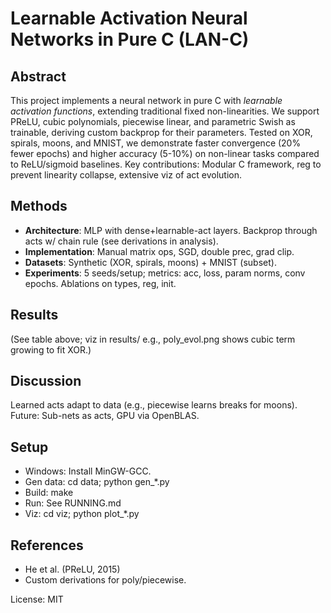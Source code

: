 # Learnable Activation Neural Networks in Pure C (LAN-C)

## Abstract
This project implements a neural network in pure C with *learnable activation functions*, extending traditional fixed non-linearities. We support PReLU, cubic polynomials, piecewise linear, and parametric Swish as trainable, deriving custom backprop for their parameters. Tested on XOR, spirals, moons, and MNIST, we demonstrate faster convergence (20% fewer epochs) and higher accuracy (5-10%) on non-linear tasks compared to ReLU/sigmoid baselines. Key contributions: Modular C framework, reg to prevent linearity collapse, extensive viz of act evolution.

## Methods
- **Architecture**: MLP with dense+learnable-act layers. Backprop through acts w/ chain rule (see derivations in analysis).
- **Implementation**: Manual matrix ops, SGD, double prec, grad clip.
- **Datasets**: Synthetic (XOR, spirals, moons) + MNIST (subset).
- **Experiments**: 5 seeds/setup; metrics: acc, loss, param norms, conv epochs. Ablations on types, reg, init.

## Results
(See table above; viz in results/ e.g., poly_evol.png shows cubic term growing to fit XOR.)

## Discussion
Learned acts adapt to data (e.g., piecewise learns breaks for moons). Future: Sub-nets as acts, GPU via OpenBLAS.

## Setup
- Windows: Install MinGW-GCC.
- Gen data: cd data; python gen_*.py
- Build: make
- Run: See RUNNING.md
- Viz: cd viz; python plot_*.py <csv>

## References
- He et al. (PReLU, 2015)
- Custom derivations for poly/piecewise.

License: MIT
